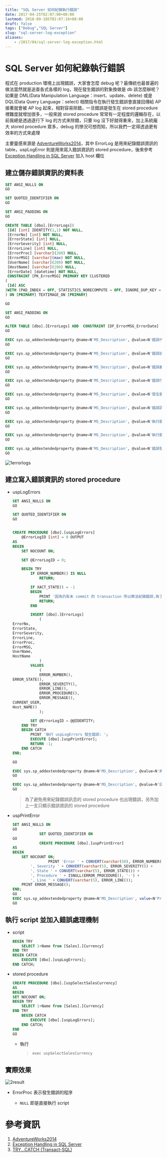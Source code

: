 ```yaml
---
title: "SQL Server 如何紀錄執行錯誤"
date: 2017-04-25T02:07:00+08:00
lastmod: 2018-09-185T02:07:18+08:00
draft: false
tags: ["Debug","SQL Server"]
slug: "sql-server-log-exception"
aliases:
    - /2017/04/sql-server-log-exception.html
---
```

# SQL Server 如何紀錄執行錯誤
程式在 production 環境上出現錯誤，大家會怎麼 debug 呢？最傳統也最普遍的做法當然就是追查各式各樣的 log，現在發生錯誤的對象換做是 db 該怎麼辦呢？ 如果是 DML(Data Manipulation Language：insert、update、delete) 或是 DQL(Data Query Language：select) 相關指令在執行發生錯誤會直接回傳給 AP 接著就會被 AP log 起來，相對容易除錯，一旦錯誤是發生在 stored procedure 裡難度就增加很多，一般來說 stored procedure 常常有一定程度的邏輯存在，以前我總是透過逐行下 log 的方式來除錯，只要 log 沒下好就得重來，加上系統龐大 stored procedure 眾多，debug 的慘況可想而知，所以我們一定得透過更有效率的方式來處理

主要靈感來源是 [AdventureWorks2014](https://msftdbprodsamples.codeplex.com/downloads/get/880661)，其中 ErrorLog 是用來紀錄錯誤資訊的 table，uspLogError 則是用來寫入錯誤資訊的 stored procedure，後來參考 [Exception Handling in SQL Server](https://www.codeproject.com/Articles/38211/Exception-Handling-in-SQL-Server) 加入 host 欄位

## 建立儲存錯誤資訊的資料表

```SQL
SET ANSI_NULLS ON
GO

SET QUOTED_IDENTIFIER ON
GO

SET ANSI_PADDING ON
GO

CREATE TABLE [dbo].[ErrorLogs](
 [Id] [int] IDENTITY(1,1) NOT NULL,
 [ErrorNo] [int] NOT NULL,
 [ErrorState] [int] NULL,
 [ErrorSeverity] [int] NULL,
 [ErrorLine] [int] NULL,
 [ErrorProc] [varchar](200) NULL,
 [ErrorMSG] [varchar](max) NOT NULL,
 [UserName] [varchar](200) NOT NULL,
 [HostName] [varchar](200) NULL,
 [ErrorDate] [datetime] NOT NULL,
 CONSTRAINT [PK_ErrorMSG] PRIMARY KEY CLUSTERED 
(
 [Id] ASC
)WITH (PAD_INDEX = OFF, STATISTICS_NORECOMPUTE = OFF, IGNORE_DUP_KEY = OFF, ALLOW_ROW_LOCKS = ON, ALLOW_PAGE_LOCKS = ON) ON [PRIMARY]
) ON [PRIMARY] TEXTIMAGE_ON [PRIMARY]

GO

SET ANSI_PADDING ON
GO

ALTER TABLE [dbo].[ErrorLogs] ADD  CONSTRAINT [DF_ErrorMSG_ErrorDate]  DEFAULT (getdate()) FOR [ErrorDate]
GO

EXEC sys.sp_addextendedproperty @name=N'MS_Description', @value=N'錯誤代碼' , @level0type=N'SCHEMA',@level0name=N'dbo', @level1type=N'TABLE',@level1name=N'ErrorLogs', @level2type=N'COLUMN',@level2name=N'ErrorNo'
GO

EXEC sys.sp_addextendedproperty @name=N'MS_Description', @value=N'錯誤狀態碼' , @level0type=N'SCHEMA',@level0name=N'dbo', @level1type=N'TABLE',@level1name=N'ErrorLogs', @level2type=N'COLUMN',@level2name=N'ErrorState'
GO

EXEC sys.sp_addextendedproperty @name=N'MS_Description', @value=N'錯誤嚴重性' , @level0type=N'SCHEMA',@level0name=N'dbo', @level1type=N'TABLE',@level1name=N'ErrorLogs', @level2type=N'COLUMN',@level2name=N'ErrorSeverity'
GO

EXEC sys.sp_addextendedproperty @name=N'MS_Description', @value=N'錯誤行號' , @level0type=N'SCHEMA',@level0name=N'dbo', @level1type=N'TABLE',@level1name=N'ErrorLogs', @level2type=N'COLUMN',@level2name=N'ErrorLine'
GO

EXEC sys.sp_addextendedproperty @name=N'MS_Description', @value=N'發生錯誤的程序名稱' , @level0type=N'SCHEMA',@level0name=N'dbo', @level1type=N'TABLE',@level1name=N'ErrorLogs', @level2type=N'COLUMN',@level2name=N'ErrorProc'
GO

EXEC sys.sp_addextendedproperty @name=N'MS_Description', @value=N'錯誤訊息' , @level0type=N'SCHEMA',@level0name=N'dbo', @level1type=N'TABLE',@level1name=N'ErrorLogs', @level2type=N'COLUMN',@level2name=N'ErrorMSG'
GO

EXEC sys.sp_addextendedproperty @name=N'MS_Description', @value=N'執行錯誤程序的 username' , @level0type=N'SCHEMA',@level0name=N'dbo', @level1type=N'TABLE',@level1name=N'ErrorLogs', @level2type=N'COLUMN',@level2name=N'UserName'
GO

EXEC sys.sp_addextendedproperty @name=N'MS_Description', @value=N'執行錯誤程序的 hostname' , @level0type=N'SCHEMA',@level0name=N'dbo', @level1type=N'TABLE',@level1name=N'ErrorLogs', @level2type=N'COLUMN',@level2name=N'HostName'
GO

EXEC sys.sp_addextendedproperty @name=N'MS_Description', @value=N'錯誤發生時間' , @level0type=N'SCHEMA',@level0name=N'dbo', @level1type=N'TABLE',@level1name=N'ErrorLogs', @level2type=N'COLUMN',@level2name=N'ErrorDate'
GO
```

![1errorlogs](https://cloud.githubusercontent.com/assets/3851540/25351207/8a683a02-295a-11e7-8de1-bf3140cabd09.png)

## 建立寫入錯誤資訊的 stored procedure

*   uspLogErrors

    ```sql
    SET ANSI_NULLS ON
    GO

    SET QUOTED_IDENTIFIER ON
    GO


    CREATE PROCEDURE [dbo].[uspLogErrors] 
        @ErrorLogID [int] = 0 OUTPUT 
    AS                               
    BEGIN
        SET NOCOUNT ON;

        SET @ErrorLogID = 0;

        BEGIN TRY
            IF ERROR_NUMBER() IS NULL
                RETURN;

            IF XACT_STATE() = -1
            BEGIN
                PRINT '因為仍有未 commit 的 transaction 所以無法紀錄錯誤,為了成功紀錄錯誤訊息請在執行 uspLogErrors 前先 rollback transaction';
                RETURN;
            END

            INSERT [dbo].[ErrorLogs] 
                (
    ErrorNo,
    ErrorState,
    ErrorSeverity,
    ErrorLine,
    ErrorProc,
    ErrorMSG,
    UserName,
    HostName
                ) 
            VALUES 
                (
                ERROR_NUMBER(),
    ERROR_STATE(),
                ERROR_SEVERITY(),
                ERROR_LINE(),
                ERROR_PROCEDURE(),
                ERROR_MESSAGE(),
    CURRENT_USER,
    Host_NAME()  
                );

            SET @ErrorLogID = @@IDENTITY;
        END TRY
        BEGIN CATCH
            PRINT '執行 uspLogErrors 發生錯誤: ';
            EXECUTE [dbo].[uspPrintError];
            RETURN -1;
        END CATCH
    END;

    GO

    EXEC sys.sp_addextendedproperty @name=N'MS_Description', @value=N'將 TRY CATCH 中所 catch 到錯誤資訊紀錄至 ErrorLogs ' , @level0type=N'SCHEMA',@level0name=N'dbo', @level1type=N'PROCEDURE',@level1name=N'uspLogErrors'
    GO

    EXEC sys.sp_addextendedproperty @name=N'MS_Description', @value=N'回傳寫入至 ErrorLogs 的 id' , @level0type=N'SCHEMA',@level0name=N'dbo', @level1type=N'PROCEDURE',@level1name=N'uspLogErrors', @level2type=N'PARAMETER',@level2name=N'@ErrorLogID'
    GO
    ```
    
    > 為了避免用來紀錄錯誤訊息的 stored procedure 也出現錯誤，另外加上一支只顯示錯誤資訊的 stored procedure

*   uspPrintError

    ```sql
    SET ANSI_NULLS ON
    GO
                SET QUOTED_IDENTIFIER ON
    GO
                CREATE PROCEDURE [dbo].[uspPrintError] 
    AS
    BEGIN
        SET NOCOUNT ON;
                    PRINT 'Error ' + CONVERT(varchar(50), ERROR_NUMBER()) +
            ', Severity ' + CONVERT(varchar(5), ERROR_SEVERITY()) +
            ', State ' + CONVERT(varchar(5), ERROR_STATE()) + 
            ', Procedure ' + ISNULL(ERROR_PROCEDURE(), '-') + 
            ', Line ' + CONVERT(varchar(5), ERROR_LINE());
        PRINT ERROR_MESSAGE();
    END;
    GO
    EXEC sys.sp_addextendedproperty @name=N'MS_Description', value=N'Prints error information about the error that caused xecution to jump to the CATCH block of a TRY...CATCH construct. hould be executed from within the scope of a CATCH block otherwise t will return without printing any error information.' , level0type=N'SCHEMA',@level0name=N'dbo', @level1type=N'PROCEDURE',level1name=N'uspPrintError'
    GO
    ```

## 執行 script 並加入錯誤處理機制

*   script

    ```sql
    BEGIN TRY
        SELECT 1+Name from [Sales].[Currency]
    END TRY
    BEGIN CATCH
        EXECUTE [dbo].[uspLogErrors];
    END CATCH;
    ```
*   stored procedure

    ```sql
    CREATE PROCEDURE [dbo].[uspSelectSalesCurrency]
    AS
    BEGIN
    SET NOCOUNT ON;
    BEGIN TRY
        SELECT 1+Name from [Sales].[Currency]
    END TRY
        BEGIN CATCH
            EXECUTE [dbo].[uspLogErrors];
        END CATCH;
    END
    GO
    ```
    *   執行
        
        > `exec uspSelectSalesCurrency`

## 實際效果

![2result](https://cloud.githubusercontent.com/assets/3851540/25351208/8a6be67a-295a-11e7-82fc-c07d5cd6854c.png)

*   ErrorProc 表示發生錯誤的程序

    *   `NULL` 即是直接執行 script



# 參考資訊

1.  [AdventureWorks2014](https://msftdbprodsamples.codeplex.com/downloads/get/880661)
2.  [Exception Handling in SQL Server](https://www.codeproject.com/Articles/38211/Exception-Handling-in-SQL-Server)
3.  [TRY...CATCH (Transact-SQL)](https://msdn.microsoft.com/zh-tw/library/ms175976.aspx)

